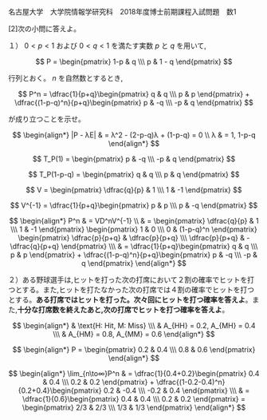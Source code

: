 名古屋大学　大学院情報学研究科　2018年度博士前期課程入試問題　数1

\[2]次の小問に答えよ。

１） $0 < p < 1$ および $0 < q < 1$ を満たす実数 $p$ と $q$ を用いて,

$$
    P = \begin{pmatrix} 1-p & q \\\ p & 1 - q \end{pmatrix}
$$

行列とおく。 $n$ を自然数とするとき,

$$
    P^n = \dfrac{1}{p+q}\begin{pmatrix} q & q \\\ p & p \end{pmatrix} + \dfrac{(1-p-q)^n}{p+q}\begin{pmatrix} p & -q \\\ -p & q \end{pmatrix}
$$

が成り立つことを示せ。

$$
    \begin{align*}
    |P - λE| & = λ^2 - (2-p-q)λ + (1-p-q) = 0 \\
     λ & =  1, 1-p-q
    \end{align*}
$$

$$
    T_P(1) = \begin{pmatrix} p & -q \\\ -p & q \end{pmatrix} 
$$

$$
    T_P(1-p-q) = \begin{pmatrix} q & q \\\ p & q \end{pmatrix}
$$


$$
    V = \begin{pmatrix} \dfrac{q}{p} & 1 \\\ 1 & -1 \end{pmatrix} 
$$

$$
    V^{-1} = \dfrac{1}{p+q}\begin{pmatrix} p & p \\\ p & -q \end{pmatrix} 
$$


$$
    \begin{align*}
        P^n & = VD^nV^{-1} \\
            & = \begin{pmatrix} \dfrac{q}{p} & 1 \\\ 1 & -1 \end{pmatrix} \begin{pmatrix} 1 & 0 \\\ 0 & (1-p-q)^n \end{pmatrix}  \begin{pmatrix} \dfrac{p}{p+q} & \dfrac{p}{p+q} \\\ \dfrac{p}{p+q} & -\dfrac{q}{p+q} \end{pmatrix} \\\
            & = \dfrac{1}{p+q}\begin{pmatrix} q & q \\\ p & p \end{pmatrix} + \dfrac{(1-p-q)^n}{p+q}\begin{pmatrix} p & -q \\\ -p & q \end{pmatrix} 
    \end{align*}
$$


２）ある野球選手は,ヒットを打った次の打席において２割の確率でヒットを打つとする。また,ヒットを打たなかった次の打席では４割の確率でヒットを打つとする。**ある打席ではヒットを打った。次々回にヒットを打つ確率を答えよ**。また,**十分な打席数を終えたあと,次の打席でヒットを打つ確率を答えよ**。

$$
    \begin{align*}
        & \text{H: Hit, M: Miss} \\\
        & A_{HH} = 0.2, A_{MH} = 0.4 \\\
        & A_{HM} = 0.8, A_{MM} = 0.6
    \end{align*}
$$

$$
    \begin{align*}
        P = \begin{pmatrix} 0.2 & 0.4 \\\ 0.8 & 0.6 \end{pmatrix}   
    \end{align*}
$$

$$
    \begin{align*}
        \lim_{n\to∞}P^n & = \dfrac{1}{0.4+0.2}\begin{pmatrix} 0.4 & 0.4 \\\ 0.2 & 0.2 \end{pmatrix} + \dfrac{(1-0.2-0.4)^n}{0.2+0.4}\begin{pmatrix} 0.2 & -0.4 \\\ -0.2 & 0.4 \end{pmatrix} \\\ & = \dfrac{1}{0.6}\begin{pmatrix} 0.4 & 0.4 \\\ 0.2 & 0.2 \end{pmatrix} = \begin{pmatrix} 2/3 & 2/3 \\\ 1/3 & 1/3 \end{pmatrix}
    \end{align*}
$$
